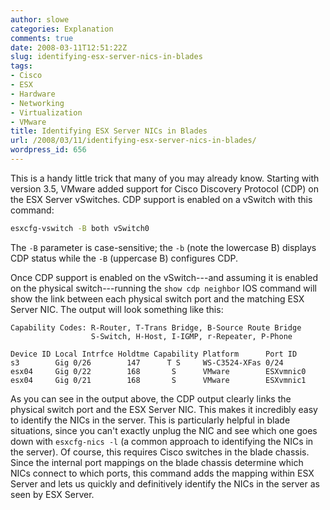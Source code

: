 ```yaml
---
author: slowe
categories: Explanation
comments: true
date: 2008-03-11T12:51:22Z
slug: identifying-esx-server-nics-in-blades
tags:
- Cisco
- ESX
- Hardware
- Networking
- Virtualization
- VMware
title: Identifying ESX Server NICs in Blades
url: /2008/03/11/identifying-esx-server-nics-in-blades/
wordpress_id: 656
---
```


This is a handy little trick that many of you may already know. Starting with version 3.5, VMware added support for Cisco Discovery Protocol (CDP) on the ESX Server vSwitches. CDP support is enabled on a vSwitch with this command:

```bash
esxcfg-vswitch -B both vSwitch0
```

The `-B` parameter is case-sensitive; the `-b` (note the lowercase B) displays CDP status while the `-B` (uppercase B) configures CDP.

Once CDP support is enabled on the vSwitch---and assuming it is enabled on the physical switch---running the `show cdp neighbor` IOS command will show the link between each physical switch port and the matching ESX Server NIC. The output will look something like this:

```text
Capability Codes: R-Router, T-Trans Bridge, B-Source Route Bridge
                  S-Switch, H-Host, I-IGMP, r-Repeater, P-Phone
    
Device ID Local Intrfce Holdtme Capability Platform      Port ID
s3        Gig 0/26        147      T S     WS-C3524-XFas 0/24
esx04     Gig 0/22        168       S      VMware        ESXvmnic0
esx04     Gig 0/21        168       S      VMware        ESXvmnic1
```

As you can see in the output above, the CDP output clearly links the physical switch port and the ESX Server NIC. This makes it incredibly easy to identify the NICs in the server. This is particularly helpful in blade situations, since you can't exactly unplug the NIC and see which one goes down with `esxcfg-nics -l` (a common approach to identifying the NICs in the server). Of course, this requires Cisco switches in the blade chassis. Since the internal port mappings on the blade chassis determine which NICs connect to which ports, this command adds the mapping within ESX Server and lets us quickly and definitively identify the NICs in the server as seen by ESX Server.
